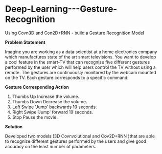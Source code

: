 # Deep-Learning---Gesture-Recognition
Using Covn3D and Con2D+RNN - build a Gesture Recognition Model

**Problem Statement**

Imagine you are working as a data scientist at a home electronics company which manufactures state of the art smart televisions. You want to develop a cool feature in the smart-TV that can recognise five different gestures performed by the user which will help users control the TV without using a remote.
The gestures are continuously monitored by the webcam mounted on the TV. Each gesture corresponds to a specific command:

**Gesture Corresponding Action**
1. Thumbs Up Increase the volume.
2. Thumbs Down Decrease the volume.
3. Left Swipe 'Jump' backwards 10 seconds.
4. Right Swipe 'Jump' forward 10 seconds.
5. Stop Pause the movie.

**Solution**

Developed two models (3D Covnvolutional and Cov2D+RNN )that are able to recognize different gestures performed by the users and give good accuracy on the least number of parameters. 
 
